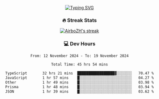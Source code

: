 
<div align="center">
  <a href="https://git.io/typing-svg"><img src="https://readme-typing-svg.demolab.com?font=Fira+Code&size=30&pause=1000&color=33F7F5&center=true&vCenter=true&width=435&lines=Hi+there+%F0%9F%91%8B+I+am+AirboZH+;Welcome+to+my+Github" alt="Typing SVG" /></a>

<h3>🔥 Streak Stats</h3>

<!-- GitHub Readme Streak Stats - https://github.com/DenverCoder1/github-readme-streak-stats -->
<p>
  <a href="https://github.com/DenverCoder1/github-readme-streak-stats">
    <img title="🔥 Get streak stats for your profile at git.io/streak-stats" alt="AirboZH's streak" src="https://streak-stats.demolab.com/?user=AirboZH&theme=monokai-metallian&hide_border=true"/>
  </a>
</p>

<h3>💻 Dev Hours</h3>
<!--START_SECTION:waka-->

```txt
From: 12 November 2024 - To: 19 November 2024

Total Time: 45 hrs 54 mins

TypeScript       32 hrs 21 mins  █████████████████▓░░░░░░░   70.47 %
JavaScript       1 hr 57 mins    █░░░░░░░░░░░░░░░░░░░░░░░░   04.27 %
Other            1 hr 49 mins    █░░░░░░░░░░░░░░░░░░░░░░░░   03.98 %
Prisma           1 hr 48 mins    █░░░░░░░░░░░░░░░░░░░░░░░░   03.94 %
JSON             1 hr 39 mins    █░░░░░░░░░░░░░░░░░░░░░░░░   03.62 %
```

<!--END_SECTION:waka-->
</div>  
